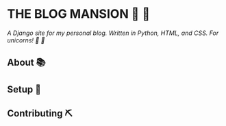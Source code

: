 # THE BLOG MANSION :unicorn: :black_heart:

*A Django site for my personal blog. Written in Python, HTML, and CSS. For unicorns! :unicorn: :black_heart:*

## About :books:
## Setup :hammer:
## Contributing :pick:
